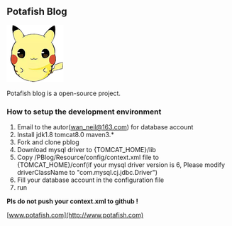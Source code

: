## Potafish Blog
![PBlog ](https://raw.githubusercontent.com/wanjinzhong/PBlog/master/Resource/Logo/LOGO-128.png)

Potafish blog is a open-source project.

### How to setup the development environment
1. Email to the autor([wan_neil@163.com](mailto:wan_neil@163.com)) for database account
2. Install jdk1.8 tomcat8.0 maven3.*
3. Fork and clone pblog
4. Download mysql driver to {TOMCAT_HOME}/lib
5. Copy /PBlog/Resource/config/context.xml file to {TOMCAT_HOME}/conf(if your mysql driver version is 6, Please modify driverClassName to "com.mysql.cj.jdbc.Driver")
5. Fill your database account in the configuration file
7. run

**Pls do not push your context.xml to github !**

[www.potafish.com](http://www.potafish.com)